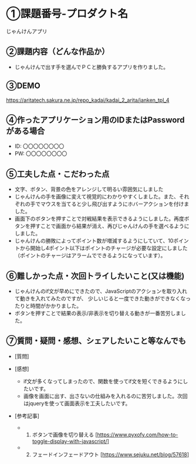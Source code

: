 # ①課題番号-プロダクト名

じゃんけんアプリ

## ②課題内容（どんな作品か）

- じゃんけんで出す手を選んでＰＣと勝負するアプリを作りました。

## ③DEMO

https://aritatech.sakura.ne.jp/repo_kadai/kadai_2_arita/janken_tpl_4

## ④作ったアプリケーション用のIDまたはPasswordがある場合

- ID: 〇〇〇〇〇〇〇〇
- PW: 〇〇〇〇〇〇〇〇

## ⑤工夫した点・こだわった点

- 文字、ボタン、背景の色をアレンジして明るい雰囲気にしました
- じゃんけんの手を画像に変えて視覚的にわかりやすくしました。また、それぞれの手でマウスを当てると少し飛び出すようにホバーアクションを付けました。
- 画面下のボタンを押すことで対戦結果を表示できるようにしました。再度ボタンを押すことで画面から結果が消え、再びじゃんけんの手を選べるようにしました。
- じゃんけんの勝敗によってポイント数が増減するようにしていて、10ポイントから開始し4ポイント以下はポイントのチャージが必要な設定にしました（ポイントのチャージはアラームでできるようになっています）。

## ⑥難しかった点・次回トライしたいこと(又は機能)

- じゃんけんのif文が早めにできたので、JavaScriptのアクションを取り入れて動きを入れてみたのですが、
少しいじると一度できた動きができなくなったりと時間がかかりました。
- ボタンを押すことで結果の表示/非表示を切り替える動きが一番苦労しました。

## ⑦質問・疑問・感想、シェアしたいこと等なんでも

- [質問]
- [感想]
  - if文が多くなってしまったので、関数を使ってif文を短くできるようにしたいです。
  - 画像を画面に出す、出さないの仕組みを入れるのに苦労しました。次回はjqueryを使って画面表示を工夫したいです。
    
- [参考記事]
  - 1. ボタンで画像を切り替える [https://www.pyxofy.com/how-to-toggle-display-with-javascript/]
  - 2. フェードインフェードアウト [https://www.sejuku.net/blog/57618]

